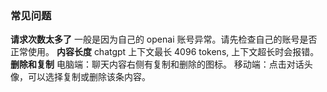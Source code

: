 ### 常见问题
**请求次数太多了**
一般是因为自己的 openai 账号异常。请先检查自己的账号是否正常使用。
**内容长度**
chatgpt 上下文最长 4096 tokens,  上下文超长时会报错。
**删除和复制**
电脑端：聊天内容右侧有复制和删除的图标。
移动端：点击对话头像，可以选择复制或删除该条内容。